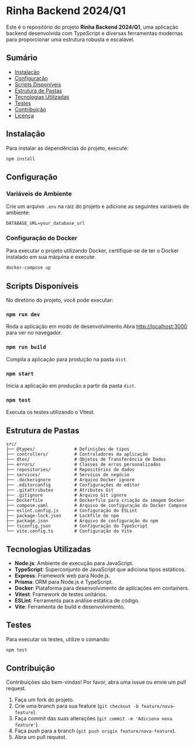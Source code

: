 
# Rinha Backend 2024/Q1

Este é o repositório do projeto **Rinha Backend 2024/Q1**, uma aplicação backend desenvolvida com TypeScript e diversas ferramentas modernas para proporcionar uma estrutura robusta e escalável.

## Sumário

- [Instalação](#instalação)
- [Configuração](#configuração)
- [Scripts Disponíveis](#scripts-disponíveis)
- [Estrutura de Pastas](#estrutura-de-pastas)
- [Tecnologias Utilizadas](#tecnologias-utilizadas)
- [Testes](#testes)
- [Contribuição](#contribuição)
- [Licença](#licença)

## Instalação

Para instalar as dependências do projeto, execute:

```bash
npm install
```

## Configuração

### Variáveis de Ambiente

Crie um arquivo `.env` na raiz do projeto e adicione as seguintes variáveis de ambiente:

```env
DATABASE_URL=your_database_url
```

### Configuração do Docker

Para executar o projeto utilizando Docker, certifique-se de ter o Docker instalado em sua máquina e execute:

```bash
docker-compose up
```

## Scripts Disponíveis

No diretório do projeto, você pode executar:

### `npm run dev`

Roda a aplicação em modo de desenvolvimento.Abra [http://localhost:3000](http://localhost:3000) para ver no navegador.

### `npm run build`

Compila a aplicação para produção na pasta `dist`.

### `npm start`

Inicia a aplicação em produção a partir da pasta `dist`.

### `npm test`

Executa os testes utilizando o Vitest.

## Estrutura de Pastas

```plaintext
src/
├── @types/               # Definições de tipos
├── controllers/          # Controladores da aplicação
├── dtos/                 # Objetos de Transferência de Dados
├── errors/               # Classes de erros personalizados
├── repositories/         # Repositórios de dados
├── services/             # Serviços de negócio
├── .dockerignore         # Arquivo Docker ignore
├── .editorconfig         # Configurações do editor
├── .gitattributes        # Atributos Git
├── .gitignore            # Arquivo Git ignore
├── Dockerfile            # Dockerfile para criação da imagem Docker
├── compose.yaml          # Arquivo de configuração do Docker Compose
├── eslint.config.js      # Configuração do ESLint
├── package-lock.json     # Lockfile do npm
├── package.json          # Arquivo de configuração do npm
├── tsconfig.json         # Configuração do TypeScript
└── vite.config.ts        # Configuração do Vite
```

## Tecnologias Utilizadas

- **Node.js**: Ambiente de execução para JavaScript.
- **TypeScript**: Superconjunto de JavaScript que adiciona tipos estáticos.
- **Express**: Framework web para Node.js.
- **Prisma**: ORM para Node.js e TypeScript.
- **Docker**: Plataforma para desenvolvimento de aplicações em containers.
- **Vitest**: Framework de testes unitários.
- **ESLint**: Ferramenta para análise estática de código.
- **Vite**: Ferramenta de build e desenvolvimento.

## Testes

Para executar os testes, utilize o comando:

```bash
npm test
```

## Contribuição

Contribuições são bem-vindas! Por favor, abra uma issue ou envie um pull request.

1. Faça um fork do projeto.
2. Crie uma branch para sua feature (`git checkout -b feature/nova-feature`).
3. Faça commit das suas alterações (`git commit -m 'Adiciona nova feature'`).
4. Faça push para a branch (`git push origin feature/nova-feature`).
5. Abra um pull request.
